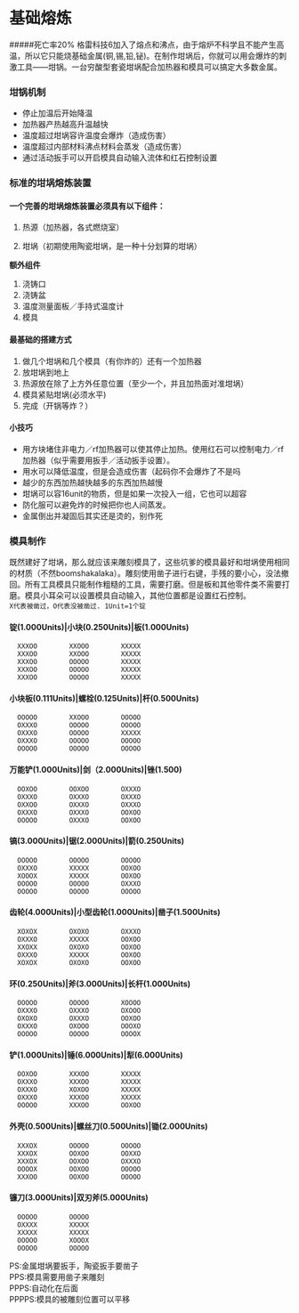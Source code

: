 # 基础熔炼
#####死亡率20%
格雷科技6加入了熔点和沸点，由于熔炉不科学且不能产生高温，所以它只能烧基础金属\(铜,锡,铅,铋\)。在制作坩埚后，你就可以用会爆炸的刺激工具——坩锅。一台穷酸型套瓷坩埚配合加热器和模具可以搞定大多数金属。

### 坩锅机制

* 停止加温后开始降温
* 加热器产热越高升温越快
* 温度超过坩埚容许温度会爆炸（造成伤害）
* 温度超过内部材料沸点材料会蒸发（造成伤害）
* 通过活动扳手可以开启模具自动输入流体和红石控制设置

### 标准的坩埚熔炼装置

#### 一个完善的坩埚熔炼装置必须具有以下组件：

1. 热源（加热器，各式燃烧室）

2. 坩埚（初期使用陶瓷坩埚，是一种十分划算的坩埚）

**额外组件**

1. 浇铸口
2. 浇铸盆
3. 温度测量面板／手持式温度计
4. 模具

#### 最基础的搭建方式

1. 做几个坩埚和几个模具（有你炸的）还有一个加热器
2. 放坩埚到地上
3. 热源放在除了上方外任意位置（至少一个，并且加热面对准坩埚）
4. 模具紧贴坩埚\(必须水平\)
5. 完成（开锅等炸？）

#### 小技巧

* 用方块堵住非电力／rf加热器可以使其停止加热。使用红石可以控制电力／rf加热器（似乎需要用扳手／活动扳手设置）。
* 用水可以降低温度，但是会造成伤害（起码你不会爆炸了不是吗
* 越少的东西加热越快越多的东西加热越慢
* 坩埚可以容16unit的物质，但是如果一次投入一组，它也可以超容
* 防化服可以避免炸的时候把你也人间蒸发。
* 金属倒出并凝固后其实还是烫的，别作死

### 模具制作

既然建好了坩埚，那么就应该来雕刻模具了，这些坑爹的模具最好和坩埚使用相同的材质（不然boomshakalaka）。雕刻使用凿子进行右键，手残的要小心，没法撤回。所有工具模具只能制作粗糙的工具，需要打磨。但是板和其他零件类不需要打磨。模具小耳朵可以设置模具自动输入，其他位置都是设置红石控制。  
`X代表被凿过，O代表没被凿过. 1Unit=1个锭`

#### 锭\(1.000Units\)\|小块\(0.250Units\)\|板\(1.000Units\)

```
  XXXOO        XXOOO        XXXXX
  XXXOO        XXOOO        XXXXX
  XXXOO        OOOOO        XXXXX
  XXXOO        OOOOO        XXXXX
  XXXOO        OOOOO        XXXXX
```

#### 小块板\(0.111Units\)\|螺栓\(0.125Units\)\|杆\(0.500Units\)

```
  OOOOO        XXOOO        OOOOO
  OXXXO        OOOOO        OOOOO
  OXXXO        OOOOO        XXXXX
  OXXXO        OOOOO        OOOOO
  OOOOO        OOOOO        OOOOO
```

#### 万能铲\(1.000Units\)\|剑（2.000Units\)\|锉\(1.500\)

```
  OOXOO        OOXOO        OXXXO
  OXXXO        OXXXO        OXXXO
  OXXOO        OXXXO        OXXXO
  OXXXO        OXXXO        OOXOO
  OOOOO        OXXXO        OOXOO
```

#### 镐\(3.000Units\)\|锯\(2.000Units\)\|箭\(0.250Units\)

```
  OOOOO        OOOOO        OOOOO
  OXXXO        XXXXX        OOXOO
  XOOOX        XXXXX        OOXOO
  OOOOO        OOOOO        OXXXO
  OOOOO        OOOOO        OOOOO
```

#### 齿轮\(4.000Units\)\|小型齿轮\(1.000Units\)\|凿子\(1.500Units\)

```
  XOXOX        OXOXO        OXXXO
  OXXXO        XXXXX        OOXOO
  XXOXX        OXOXO        OOXOO
  OXXXO        XXXXX        OOXOO
  XOXOX        OXOXO        OOXOO
```

#### 环\(0.250Units\)\|斧\(3.000Units\)\|长杆\(1.000Units\)

```
  OOOOO        OOOOO        XOOOO
  OXXXO        OXXXO        OXOOO
  OXOXO        OXXXO        OOXOO
  OXXXO        OXOOO        OOOXO
  OOOOO        OOOOO        OOOOX
```

#### 铲\(1.000Units\)\|锤\(6.000Units\)\|犁\(6.000Units\)

```
  OOXOO        XXXOO        XXXXX
  OXXXO        XXXOO        XXXXX
  OXXXO        XOXOO        XXXXX
  OXXXO        XXXOO        XXXXX
  OOOOO        XXXOO        OOXOO
```

#### 外壳\(0.500Units\)\|螺丝刀\(0.500Units\)\|锄\(2.000Units\)

```
  XXXOX        OOOOO        OOOOO
  XXXOX        OOXOO        OOXXO
  XXXOX        OOXOO        OXXXO
  OOOOX        OOXOO        OOOOO
  XXXOO        OOXOO        OOOOO
```

#### 镰刀\(3.000Units\)\|双刃斧\(5.000Units\)

```
  OOOOO        OOOOO
  OXXXX        XXXXX
  XXXXX        XXXXX
  OOOOO        XOOOX
  OOOOO        OOOOO
```

PS:金属坩埚要扳手，陶瓷扳手要凿子  
PPS:模具需要用凿子来雕刻  
PPPS:自动化在后面  
PPPPS:模具的被雕刻位置可以平移

